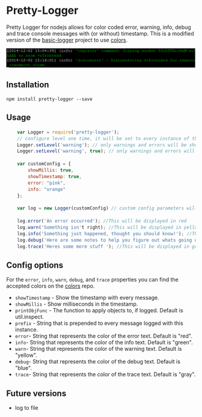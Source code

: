 Pretty-Logger
============

Pretty Logger for nodejs allows for color coded error, warning, info, debug and trace console messages with (or without) timestamp.
This is a modified version of the [basic-logger](https://github.com/sbsoftware/node-basic-logger) project to use [colors](https://github.com/marak/colors.js/). 

<img src="https://raw.githubusercontent.com/LukePammant/pretty-logger/master/screenshots/info.png" alt="Screenshot of info log" />

Installation
------------

	npm install pretty-logger --save

Usage
-----
```JavaScript
	var Logger = require('pretty-logger');
	// configure level one time, it will be set to every instance of the logger
	Logger.setLevel('warning'); // only warnings and errors will be shown
	Logger.setLevel('warning', true); // only warnings and errors will be shown and no message about the level change will be printed

	var customConfig = {
		showMillis: true,
		showTimestamp: true,
		error: "pink",
		info: "orange"
	};

	var log = new Logger(customConfig) // custom config parameters will be used, defaults will be used for the other parameters

	log.error('An error occurred'); //This will be displayed in red
	log.warn('Something isn't right); //This will be displayed in yellow
	log.info('Something just happened, thought you should know!'); //This will be displayed in green
	log.debug('Here are some notes to help you figure out whats going on'); //This will be displayed in blue
	log.trace('Heres some more stuff '); //This will be displayed in gray
```

Config options
--------------

For the `error`, `info`, `warn`, `debug`, and `trace` properties you can find the accepted colors on the [colors](https://github.com/marak/colors.js/) repo.

* `showTimestamp` - Show the timestamp with every message.
* `showMillis` - Show milliseconds in the timestamp.
* `printObjFunc` - The function to apply objects to, if logged. Default is util.inspect.
* `prefix` - String that is prepended to every message logged with this instance.
* `error`- String that represents the color of the error text. Default is "red". 
* `info`- String that represents the color of the info text. Default is "green".
* `warn`- String that represents the color of the warning text. Default is "yellow".
* `debug`- String that represents the color of the debug text. Default is "blue".
* `trace`- String that represents the color of the trace text. Default is "gray".

Future versions
---------------

* log to file
